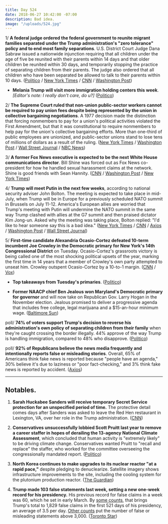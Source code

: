 ```yaml
---
title: Day 524
date: 2018-06-27 10:42:00 -07:00
description: Bad idea.
image: "/uploads/524.jpg"
---
```


1/ **A federal judge ordered the federal government to reunite migrant families separated under the Trump administration's "zero tolerance" policy and to end most family separations**. U.S. District Court Judge Dana Sabraw issued a nationwide injunction requiring that all children under the age of five be reunited with their parents within 14 days and that older children be reunited within 30 days, and temporarily stopping the practice of separating children from their parents. The judge also ordered that all children who have been separated be allowed to talk to their parents within 10 days. ([Politico](https://www.politico.com/story/2018/06/26/judge-orders-trump-reunite-migrant-families-678809) / [New York Times](https://www.nytimes.com/2018/06/26/us/politics/family-separations-congress-states.html) / [CNN](https://www.cnn.com/2018/06/26/politics/federal-court-order-family-separations/index.html) / [Washington Post](https://www.washingtonpost.com/news/morning-mix/wp/2018/06/27/federal-judge-enjoins-separation-of-migrant-children-orders-family-reunification/))

* **Melania Trump will visit more immigration holding centers this week**. *\[Editor's note: I really don't care, do u?\]* ([Politico](https://www.politico.com/story/2018/06/27/melania-trump-immigration-centers-jacket-678818))

2/ **The Supreme Court ruled that non-union public-sector workers cannot be required to pay union fees despite being represented by the union in collective bargaining negotiations**. A 1977 decision made the distinction that forcing nonmembers to pay for a union's political activities violated the First Amendment, but that it was constitutional to require nonmembers to help pay for the union's collective bargaining efforts. More than one-third of public employees are unionized, and public-sector unions stand to lose tens of millions of dollars as a result of the ruling. ([New York Times](https://www.nytimes.com/2018/06/27/us/politics/supreme-court-unions-organized-labor.html) / [Washington Post](https://www.washingtonpost.com/politics/courts_law/supreme-court-rules-against-public-unions-collecting-fees-for-nonmembers/2018/06/27/ccdf6bf4-7a0c-11e8-80be-6d32e182a3bc_story.html) / [Wall Street Journal](https://www.wsj.com/articles/supreme-court-deals-blow-to-public-sector-unions-1530108179) / [NBC News](https://www.nbcnews.com/politics/supreme-court/supreme-court-ruling-major-blow-public-worker-unions-n872971))

3/ **A former Fox News executive is expected to be the next White House communications director**. Bill Shine was forced out as Fox News co-president for how he handled sexual harassment claims at the network. Shine is good friends with Sean Hannity. ([CNN](https://www.cnn.com/2018/06/27/politics/bill-shine-donald-trump-communications-director/index.html) / [Washington Post](https://www.washingtonpost.com/politics/trump-in-talks-with-former-fox-news-executive-shine-about-joining-white-house/2018/06/27/71724936-7a24-11e8-8df3-007495a78738_story.html) / [New York Times](https://www.nytimes.com/2018/06/27/us/politics/bill-shine-white-house-trump.html))

4/ **Trump will meet Putin in the next few weeks**, according to national security adviser John Bolton. The meeting is expected to take place in mid-July, when Trump will be in Europe for a previously scheduled NATO summit in Brussels on July 11-12. America's European allies are worried that Trump's meeting with Putin will undermine the NATO summit in the same way Trump clashed with allies at the G7 summit and then praised dictator Kim Jong-un. Asked why the meeting was taking place, Bolton replied: "I'd like to hear someone say this is a bad idea." ([New York Times](https://www.nytimes.com/2018/06/27/world/europe/bolton-moscow-putin-trump.html) / [CNN](https://www.cnn.com/2018/06/27/politics/donald-trump-putin-nato/index.html) / [Axios](https://www.axios.com/nato-allies-europe-fear-donald-trump-vladimir-putin-summit-3e467c6a-1f49-450d-b39b-ed7e6ddec61a.html) / [Washington Post](https://www.washingtonpost.com/world/europe/bolton-putin-to-meet-in-the-kremlin-to-plan-trump-putin-summit/2018/06/27/64c190a4-79e6-11e8-93cc-6d3beccdd7a3_story.html) / [Wall Street Journal](https://www.wsj.com/articles/donald-trump-vladimir-putin-to-hold-summit-kremlin-official-says-1530113119))

5/ **First-time candidate Alexandria Ocasio-Cortez defeated 10-term incumbent Joe Crowley in the Democratic primary for New York's 14th Congressional District** on Tuesday. Ocasio-Cortez's grassroots victory is being called one of the most shocking political upsets of the year, marking the first time in 14 years that a member of Crowley's own party attempted to unseat him. Crowley outspent Ocasio-Cortez by a 10-to-1 margin. ([CNN](https://www.cnn.com/2018/06/26/politics/alexandria-ocasio-cortez-joe-crowley-new-york-14-primary/index.html) / [Vox](https://www.vox.com/policy-and-politics/2018/6/26/17506970/alexandria-ocasio-cortez-joe-crowley-primary-new-york))

* **Top takeaways from Tuesday's primaries**. ([Politico](https://www.politico.com/story/2018/06/27/2018-primary-election-results-analysis-678811))

* **Former NAACP chief Ben Jealous won Maryland's Democratic primary for governor** and will now take on Republican Gov. Larry Hogan in the November election. Jealous promised to deliver a progressive agenda that includes free college, legal marijuana and a $15-an-hour minimum wage. ([Baltimore Sun](http://www.baltimoresun.com/news/maryland/politics/bs-md-governor-primary-20180626-story.html))

poll/ **74% of voters support Trump's decision to reverse his administration's own policy of separating children from their family** when they're caught crossing the border illegally. 44% approve of the way Trump is handling immigration, compared to 48% who disapprove. ([Politico](https://www.politico.com/story/2018/06/27/poll-trumps-family-separations-678812))

poll/ **92% of Republicans believe the news media frequently and intentionally reports false or misleading stories**. Overall, 65% of Americans think fake news is reported because "people have an agenda," 30% believe it's due to laziness or "poor fact-checking," and 3% think fake news is reported by accident. ([Axios](https://www.axios.com/trump-effect-92-percent-republicans-media-fake-news-9c1bbf70-0054-41dd-b506-0869bb10f08c.html))

---

## Notables.

1. **Sarah Huckabee Sanders will receive temporary Secret Service protection for an unspecified period of time.** The protective detail comes days after Sanders was asked to leave the Red Hen restaurant in Lexington, VA, over her role in the Trump administration. ([CNN](https://www.cnn.com/2018/06/26/politics/sarah-sanders-secret-service-protection/index.html))

2. **Conservatives unsuccessfully lobbied Scott Pruitt last year to remove a career staffer in hopes of derailing the 13-agency National Climate Assessment**, which concluded that human activity is "extremely likely" to be driving climate change. Conservatives wanted Pruitt to "recall and replace" the staffer, who worked for the committee overseeing the congressionally mandated report. ([Politico](https://www.politico.com/story/2018/06/26/pruitt-remove-employee-thwart-climate-report-649293))

3. **North Korea continues to make upgrades to its nuclear reactor "at a rapid pace,"** despite pledging to denuclearize. Satellite imagery shows infrastructure improvements to the site, including the cooling system for the plutonium production reactor. ([The Guardian](https://www.theguardian.com/world/2018/jun/27/north-korea-nuclear-reactor-upgrades-summit-pledges))

4. **Trump made 103 false statements last week, setting a new one-week record for his presidency.** His previous record for false claims in a week was 60, which he set in early March. By [some counts](https://www.thestar.com/news/world/analysis/2018/06/26/donald-trump-made-103-false-claims-last-week-shattering-his-dishonesty-record.html), that brings Trump's total to 1,829 false claims in the first 521 days of his presidency, an average of 3.5 per day. [Other counts](https://www.washingtonpost.com/news/fact-checker/wp/2018/05/01/president-trump-has-made-3001-false-or-misleading-claims-so-far/?utm_term=.346eadbc0102) put the number of false or misleading statements above 3,000. ([Toronto Star](https://www.thestar.com/news/world/analysis/2018/06/26/donald-trump-made-103-false-claims-last-week-shattering-his-dishonesty-record.html))
